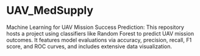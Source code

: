 # UAV_MedSupply
Machine Learning for UAV Mission Success Prediction: This repository hosts a project using classifiers like Random Forest to predict UAV mission outcomes. It features model evaluations via accuracy, precision, recall, F1 score, and ROC curves, and includes extensive data visualization.
